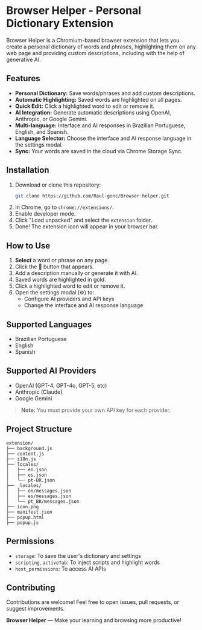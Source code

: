 # Browser Helper - Personal Dictionary Extension

Browser Helper is a Chromium-based browser extension that lets you create a personal dictionary of words and phrases, highlighting them on any web page and providing custom descriptions, including with the help of generative AI.

## Features

- **Personal Dictionary:** Save words/phrases and add custom descriptions.
- **Automatic Highlighting:** Saved words are highlighted on all pages.
- **Quick Edit:** Click a highlighted word to edit or remove it.
- **AI Integration:** Generate automatic descriptions using OpenAI, Anthropic, or Google Gemini.
- **Multi-language:** Interface and AI responses in Brazilian Portuguese, English, and Spanish.
- **Language Selector:** Choose the interface and AI response language in the settings modal.
- **Sync:** Your words are saved in the cloud via Chrome Storage Sync.

## Installation

1. Download or clone this repository:
   ```sh
   git clone https://github.com/Raul-gonc/Browser-helper.git
   ```
2. In Chrome, go to `chrome://extensions/`.
3. Enable developer mode.
4. Click "Load unpacked" and select the `extension` folder.
5. Done! The extension icon will appear in your browser bar.

## How to Use

1. **Select** a word or phrase on any page.
2. Click the 📝 button that appears.
3. Add a description manually or generate it with AI.
4. Saved words are highlighted in gold.
5. Click a highlighted word to edit or remove it.
6. Open the settings modal (⚙️) to:
   - Configure AI providers and API keys
   - Change the interface and AI response language

## Supported Languages
- Brazilian Portuguese
- English
- Spanish

## Supported AI Providers
- OpenAI (GPT-4, GPT-4o, GPT-5, etc)
- Anthropic (Claude)
- Google Gemini

> **Note:** You must provide your own API key for each provider.

## Project Structure

```
extension/
├── background.js
├── content.js
├── i18n.js
├── locales/
│   ├── en.json
│   ├── es.json
│   └── pt-BR.json
├── _locales/
│   ├── en/messages.json
│   ├── es/messages.json
│   └── pt_BR/messages.json
├── icon.png
├── manifest.json
├── popup.html
├── popup.js
```

## Permissions
- `storage`: To save the user's dictionary and settings
- `scripting`, `activeTab`: To inject scripts and highlight words
- `host_permissions`: To access AI APIs

## Contributing

Contributions are welcome! Feel free to open issues, pull requests, or suggest improvements.

**Browser Helper** — Make your learning and browsing more productive!
